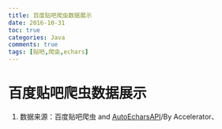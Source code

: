 ```yaml
---
title: 百度贴吧爬虫数据展示
date: 2016-10-31
toc: true
categories: Java
comments: true
tags: [贴吧,爬虫,echars]
---
```

# 百度贴吧爬虫数据展示
1.  数据来源：百度贴吧爬虫 and [AutoEcharsAPI](http://tieba.baidu.com/p/4583598069?see_lz=1)/By Accelerator、
<!--more-->
<div id="echars" style="width:auto;height:300px"></div>
<div id="echars2" style="width:auto;height:300px"></div>
<div id="echars4" style="width:auto;height:300px"></div>
<div id="echars3" style="width:auto;height:300px"></div>
<script src="http://echarts.baidu.com/dist/echarts.common.min.js"></script>
<script src="jquery-2.1.0.js"></script>
<script src="412.js"></script>
